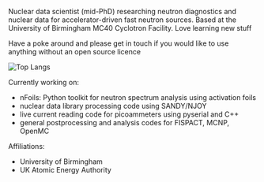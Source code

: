 Nuclear data scientist (mid-PhD) researching neutron diagnostics and nuclear data for accelerator-driven fast neutron sources. Based at the University of Birmingham MC40 Cyclotron Facility. Love learning new stuff

Have a poke around and please get in touch if you would like to use anything without an open source licence

![Top Langs](https://github-readme-stats.vercel.app/api/top-langs/?username=louisbutt338&theme=shadow_red&layout=compact&exclude_repo=sandy)

Currently working on:
- nFoils: Python toolkit for neutron spectrum analysis using activation foils
- nuclear data library processing code using SANDY/NJOY
- live current reading code for picoammeters using pyserial and C++
- general postprocessing and analysis codes for FISPACT, MCNP, OpenMC

Affiliations:
- University of Birmingham
- UK Atomic Energy Authority
